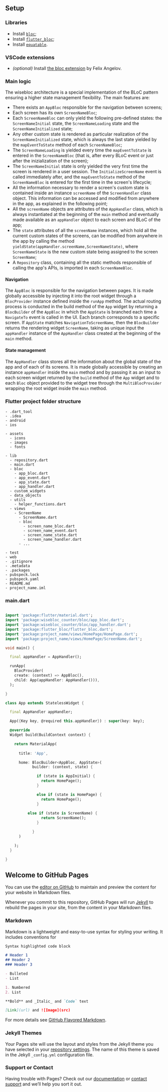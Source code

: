 ## Setup

### Libraries
- Install [`bloc`](https://bloclibrary.dev/#/);
- Install [`flutter_bloc`](https://pub.dev/packages/flutter_bloc);
- Install [`equatable`](https://pub.dev/packages/equatable).

### VSCode extensions
- _(optional)_ Install [the bloc extension](https://github.com/felangel/bloc/tree/master/extensions/vscode) by Felix Angelov.

### Main logic
The wisebloc architecture is a special implementation of the BLoC pattern ensuring a higher state management flexibility. The main features are:

- There exists an `AppBloc` responsible for the navigation between screens;
- Each screen has its own `ScreenNameBloc`;
- Each `ScreenNameBloc` can only yield the following pre-defined states: the `ScreenNameInitial` state, the `ScreenNameLoading` state and the `ScreenNameInitialized` state;
- Any other custom state is rendered as particular realization of the `ScreenNameInitialized` state, which is always the last state yielded by the `mapEventToState` method of each `ScreenNameBloc`; 
- The `ScreenNameLoading` is yielded every time the `mapEventToState` is entered in the `ScreenNameBloc` (that is, after every BLoC event or just after the inizialization of the screen);
- The `ScreenNameInitial` state is only yielded the very first time the screen is rendered in a user session. The `InitializeScreenName` event is called immediately after, and the `mapEventToState` method of the `ScreenNameBloc` is entered for the first time in the screen's lifecycle;
- All the information necessary to render a screen's custom state is contained inside an instance `screenName` of the `ScreenHandler` class object. This information can be accessed and modified from anywhere in the app, as explained in the following point;
- All the `screenName` objects are attributes of the `AppHandler` class, which is always instantiated at the beginning of the `main` method and eventually made available as an `appHandler` object to each screen and BLoC of the app;
- The `state` attributes of all the `screenName` instances, which hold all the current custom states of the screens, can be modified from anywhere in the app by calling the method `yieldState(appHandler.screenName,ScreenNameState)`, where `ScreenNameState` is the new custom state being assigned to the screen `ScreenName`;
- A `Repository` class, containing all the static methods responsible of calling the app's APIs, is imported in each `ScreenNameBloc`.






#### Navigation
The `ÀppBloc` is responsible for the navigation between pages. It is made globally accessible by injecting it into the root widget through a `BlocProvider` instance defined inside the `runApp` method. The actual routing process is conducted in the build method of the `App` widget by returning a `BlocBuilder` of the `AppBloc` in which the `AppState` is branched each time a `NavigateTo` event is called in the UI. Each branch corresponds to a specific screen. If `AppState` matches `NavigationToScreenName`, then the `BlocBuilder` returns the rendering widget `ScreenName`, taking as unique input the `appHandler` instance of the `AppHandler` class created at the beginning of the `main` method.

#### State management
The `AppHandler` class stores all the information about the global state of the app and of each of its screens. It is made globally accessible by creating an instance `appHandler` inside the `main` method and by passing it as an input to each screen widget returned by the `build` method of the `App` widget and to each `Bloc` object provided to the widget tree through the `MultiBlocProvider` wrapping the root widget inside the `main` method.

### Flutter project folder structure
```
- .dart_tool
- .idea
- android
- ios

- assets
  - icons
  - images
  - fonts
	
- lib
  - repository.dart
  - main.dart
  - bloc
    - app_bloc.dart
    - app_event.dart
    - app_state.dart
    - app_handler.dart
  - custom_widgets
  - data_objects
  - utils
    - helper_functions.dart
  - views
    - ScreenName
      - ScreenName.dart
      - bloc
        - screen_name_bloc.dart
        - screen_name_event.dart
        - screen_name_state.dart
        - screen_name_handler.dart
      - ...
			
- test
- web
- .gitignore
- .metadata
- .packages
- pubspeck.lock
- pubspeck.yaml
- README.md
- project_name.iml
```

### main.dart

```dart

import 'package:flutter/material.dart';
import 'package:wisebloc_counter/bloc/app_bloc.dart';
import 'package:wisebloc_counter/bloc/app_handler.dart';
import 'package:flutter_bloc/flutter_bloc.dart';
import 'package:project_name/views/HomePage/HomePage.dart';
import 'package:project_name/views/HomePage/ScreenName.dart';

void main() {

  final appHandler = AppHandler();

  runApp(
    BlocProvider(
    create: (context) => AppBloc(),
    child: App(appHandler: AppHandler())),
  );

}

class App extends StatelessWidget {

  final AppHandler appHandler;

  App({Key key, @required this.appHandler}) : super(key: key);

  @override
  Widget build(BuildContext context) {

    return MaterialApp(
      
      title: 'App',

      home: BlocBuilder<AppBloc, AppState>(
            builder: (context, state) {

              if (state is AppInitial) {
                return HomePage();
              }

              else if (state is HomePage) {
                return HomePage();
              }
	      
	      else if (state is ScreenName) {
                return ScreenName();
              }

            } 
      )

    );
  }

}


```



## Welcome to GitHub Pages

You can use the [editor on GitHub](https://github.com/papaoloba/wisebloc/edit/master/index.md) to maintain and preview the content for your website in Markdown files.

Whenever you commit to this repository, GitHub Pages will run [Jekyll](https://jekyllrb.com/) to rebuild the pages in your site, from the content in your Markdown files.

### Markdown

Markdown is a lightweight and easy-to-use syntax for styling your writing. It includes conventions for

```markdown
Syntax highlighted code block

# Header 1
## Header 2
### Header 3

- Bulleted
- List

1. Numbered
2. List

**Bold** and _Italic_ and `Code` text

[Link](url) and ![Image](src)
```

For more details see [GitHub Flavored Markdown](https://guides.github.com/features/mastering-markdown/).

### Jekyll Themes

Your Pages site will use the layout and styles from the Jekyll theme you have selected in your [repository settings](https://github.com/papaoloba/wisebloc/settings). The name of this theme is saved in the Jekyll `_config.yml` configuration file.

### Support or Contact

Having trouble with Pages? Check out our [documentation](https://help.github.com/categories/github-pages-basics/) or [contact support](https://github.com/contact) and we’ll help you sort it out.
